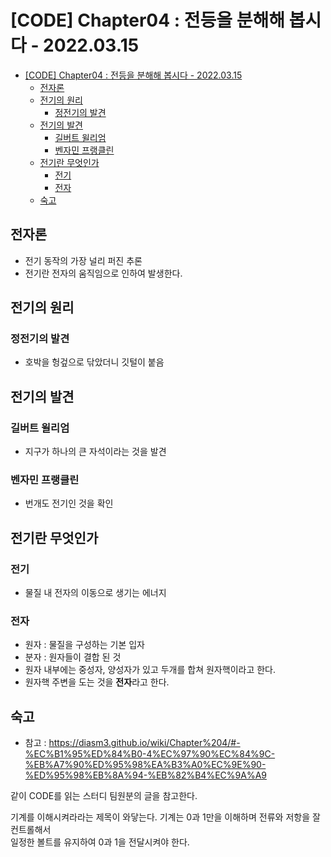 # [CODE] Chapter04 : 전등을 분해해 봅시다 - 2022.03.15

<!-- TOC -->

- [[CODE] Chapter04 : 전등을 분해해 봅시다 - 2022.03.15](#code-chapter04--%EC%A0%84%EB%93%B1%EC%9D%84-%EB%B6%84%ED%95%B4%ED%95%B4-%EB%B4%85%EC%8B%9C%EB%8B%A4---20220315)
  - [전자론](#%EC%A0%84%EC%9E%90%EB%A1%A0)
  - [전기의 원리](#%EC%A0%84%EA%B8%B0%EC%9D%98-%EC%9B%90%EB%A6%AC)
    - [정전기의 발견](#%EC%A0%95%EC%A0%84%EA%B8%B0%EC%9D%98-%EB%B0%9C%EA%B2%AC)
  - [전기의 발견](#%EC%A0%84%EA%B8%B0%EC%9D%98-%EB%B0%9C%EA%B2%AC)
    - [길버트 윌리엄](#%EA%B8%B8%EB%B2%84%ED%8A%B8-%EC%9C%8C%EB%A6%AC%EC%97%84)
    - [벤자민 프랭클린](#%EB%B2%A4%EC%9E%90%EB%AF%BC-%ED%94%84%EB%9E%AD%ED%81%B4%EB%A6%B0)
  - [전기란 무엇인가](#%EC%A0%84%EA%B8%B0%EB%9E%80-%EB%AC%B4%EC%97%87%EC%9D%B8%EA%B0%80)
    - [전기](#%EC%A0%84%EA%B8%B0)
    - [전자](#%EC%A0%84%EC%9E%90)
  - [숙고](#%EC%88%99%EA%B3%A0)

<!-- /TOC -->

## 전자론
- 전기 동작의 가장 널리 퍼진 추론
- 전기란 전자의 움직임으로 인하여 발생한다.

## 전기의 원리
### 정전기의 발견
- 호박을 헝겊으로 닦았더니 깃털이 붙음

## 전기의 발견
### 길버트 윌리엄
- 지구가 하나의 큰 자석이라는 것을 발견

### 벤자민 프랭클린
- 번개도 전기인 것을 확인

## 전기란 무엇인가
### 전기
- 물질 내 전자의 이동으로 생기는 에너지

### 전자
- 원자 : 물질을 구성하는 기본 입자
- 분자 : 원자들이 결합 된 것
- 원자 내부에는 중성자, 양성자가 있고 두개를 합쳐 원자핵이라고 한다.
- 원자핵 주변을 도는 것을 **전자**라고 한다.

## 숙고
- 참고 : https://diasm3.github.io/wiki/Chapter%204/#-%EC%B1%95%ED%84%B0-4%EC%97%90%EC%84%9C-%EB%A7%90%ED%95%98%EA%B3%A0%EC%9E%90-%ED%95%98%EB%8A%94-%EB%82%B4%EC%9A%A9

같이 CODE를 읽는 스터디 팀원분의 글을 참고한다.

기계를 이해시켜라라는 제목이 와닿는다.
기계는 0과 1만을 이해하며 전류와 저항을 잘 컨트롤해서  
일정한 볼트를 유지하여 0과 1을 전달시켜야 한다.